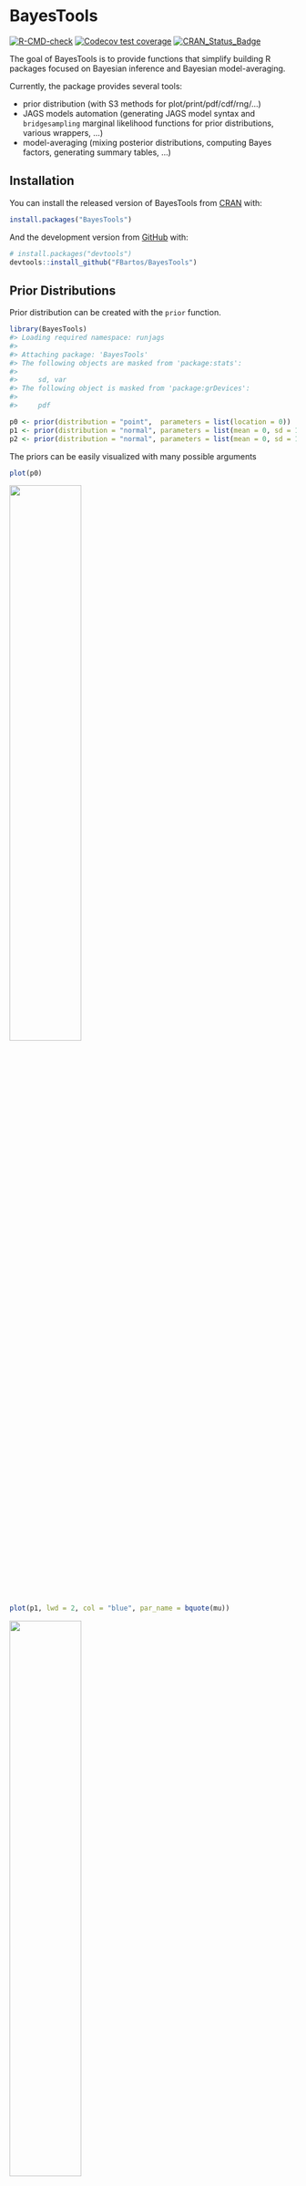 
<!-- README.md is generated from README.Rmd. Please edit that file -->

# BayesTools

<!-- badges: start -->

[![R-CMD-check](https://github.com/FBartos/BayesTools/workflows/R-CMD-check/badge.svg)](https://github.com/FBartos/BayesTools/actions)
[![Codecov test
coverage](https://codecov.io/gh/FBartos/BayesTools/branch/master/graph/badge.svg)](https://app.codecov.io/gh/FBartos/BayesTools?branch=master)
[![CRAN_Status_Badge](https://www.r-pkg.org/badges/version/BayesTools)](https://cran.r-project.org/package=BayesTools)
<!-- badges: end -->

The goal of BayesTools is to provide functions that simplify building R
packages focused on Bayesian inference and Bayesian model-averaging.

Currently, the package provides several tools:

-   prior distribution (with S3 methods for plot/print/pdf/cdf/rng/…)
-   JAGS models automation (generating JAGS model syntax and
    `bridgesampling` marginal likelihood functions for prior
    distributions, various wrappers, …)
-   model-averaging (mixing posterior distributions, computing Bayes
    factors, generating summary tables, …)

## Installation

You can install the released version of BayesTools from
[CRAN](https://CRAN.R-project.org) with:

``` r
install.packages("BayesTools")
```

And the development version from [GitHub](https://github.com/) with:

``` r
# install.packages("devtools")
devtools::install_github("FBartos/BayesTools")
```

## Prior Distributions

Prior distribution can be created with the `prior` function.

``` r
library(BayesTools)
#> Loading required namespace: runjags
#> 
#> Attaching package: 'BayesTools'
#> The following objects are masked from 'package:stats':
#> 
#>     sd, var
#> The following object is masked from 'package:grDevices':
#> 
#>     pdf

p0 <- prior(distribution = "point",  parameters = list(location = 0))
p1 <- prior(distribution = "normal", parameters = list(mean = 0, sd = 1))
p2 <- prior(distribution = "normal", parameters = list(mean = 0, sd = 1), truncation = list(0, Inf))
```

The priors can be easily visualized with many possible arguments

``` r
plot(p0)
```

<img src="man/figures/README-unnamed-chunk-3-1.png" width="50%" />

``` r
plot(p1, lwd = 2, col = "blue", par_name = bquote(mu))
```

<img src="man/figures/README-unnamed-chunk-3-2.png" width="50%" />

``` r
plot(p2, plot_type = "ggplot")
```

<img src="man/figures/README-unnamed-chunk-3-3.png" width="50%" />

``` r
plot(p2, plot_type = "ggplot", xlim = c(-2, 2)) + geom_prior(p1, col = "red", lty = 2)
```

<img src="man/figures/README-unnamed-chunk-3-4.png" width="50%" />

``` r
plot(p1, transformation = "exp")
```

<img src="man/figures/README-unnamed-chunk-3-5.png" width="50%" />

All priors also contain some basic S3 methods.

``` r
# S3 methods
set.seed(1)
rng(p0, 10)
#>  [1] 0 0 0 0 0 0 0 0 0 0
rng(p1, 10)
#>  [1] -0.6264538  0.1836433 -0.8356286  1.5952808  0.3295078 -0.8204684
#>  [7]  0.4874291  0.7383247  0.5757814 -0.3053884
rng(p2, 10)
#>  [1] 0.38984324 1.12493092 0.94383621 0.82122120 0.59390132 0.91897737
#>  [7] 0.78213630 0.07456498 0.61982575 0.41794156

pdf(p0, c(-1, 0, 1))
#> [1]   0 Inf   0
pdf(p1, c(-1, 0, 1))
#> [1] 0.2419707 0.3989423 0.2419707
pdf(p2, c(-1, 0, 1))
#> [1] 0.0000000 0.7978846 0.4839414

cdf(p0, c(-1, 0, 1))
#> [1] 0 1 1
cdf(p1, c(-1, 0, 1))
#> [1] 0.1586553 0.5000000 0.8413447
cdf(p2, c(-1, 0, 1))
#> [1] 0.0000000 0.0000000 0.6826895

mean(p0)
#> [1] 0
mean(p1)
#> [1] 0
mean(p2)
#> [1] 0.7978846

sd(p0)
#> [1] 0
sd(p1)
#> [1] 1
sd(p2)
#> [1] 0.6028103

print(p0)
#> Spike(0)
print(p1, short_name = TRUE)
#> N(0, 1)
```

## JAGS Automation

The packages simplifies development of JAGS models by automatically
taking care of the prior distributions relevant portion of the code.

First, we generate few samples from a normal distribution and use the
previously specified prior distributions as priors for the mean (passed
with a list).

``` r
# get some data
set.seed(1)
data <- list(
  x = rnorm(10),
  N = 10
)
data$x
#>  [1] -0.6264538  0.1836433 -0.8356286  1.5952808  0.3295078 -0.8204684
#>  [7]  0.4874291  0.7383247  0.5757814 -0.3053884

## create and fit models
# define priors
priors_list0 <- list(mu = p0)
priors_list1 <- list(mu = p1)
priors_list2 <- list(mu = p2)
```

We create a `model_syntax` that defines likelihood of the data for the
JAGs model and fit the models with the `JAGS_fit` wrapper that
automatically adds prior distributions to the syntax, generates starting
values, creates list of monitored variables, and contains additional
control options (most of the functionality is build upon `runjags`
package).

``` r
# define likelihood for the data
model_syntax <-
  "model{
    for(i in 1:N){
      x[i] ~ dnorm(mu, 1)
    }
  }"

# fit the models
fit0 <- JAGS_fit(model_syntax, data, priors_list0, seed = 0)
#> Loading required namespace: rjags
fit1 <- JAGS_fit(model_syntax, data, priors_list1, seed = 1)
fit2 <- JAGS_fit(model_syntax, data, priors_list2, seed = 2)
```

The `runjags_estimates_table` function then provides a nicely formated
summary for the fitted model.

``` r
# formatted summary tables
runjags_estimates_table(fit1, priors_list1)
#>     Mean    SD    lCI Median   uCI error(MCMC) error(MCMC)/SD   ESS R-hat
#> mu 0.116 0.304 -0.469  0.117 0.715     0.00242          0.008 15748 1.000
```

We create a `log_posterior` function that defines the log likelihood of
the data for marginal likelihood estimation via `bridgesampling` (while
creating a dummy bridge sampling object for the model without any
posterior samples).

``` r
# define log posterior for bridge sampling
log_posterior <- function(parameters, data){
  sum(dnorm(data$x, parameters$mu, 1, log = TRUE))
}

# get marginal likelihoods
marglik0 <- list(
  logml = sum(dnorm(data$x, mean(p0), 1, log = TRUE))
)
class(marglik0) <- "bridge"
marglik1 <- JAGS_bridgesampling(fit1, data, priors_list1, log_posterior)
marglik2 <- JAGS_bridgesampling(fit2, data, priors_list2, log_posterior)

marglik1
#> Bridge sampling estimate of the log marginal likelihood: -13.1383
#> Estimate obtained in 4 iteration(s) via method "normal".
```

## Model-Averaging

The package also simplifies implementation of Bayesian model-averaging
(see e.g., `RoBMA` package).

First, we create a list of model objects, each containing the JAGS fit,
marginal likelihood, list of prior distribution, prior weights, and
generated model summaries. Then we apply the `models_inference`
automatically calculating basic model-averaging information. Finally, we
can use `model_summary_table` to summarize the individual models.

``` r
## create an object with the models
models <- list(
  list(fit = fit0, marglik = marglik0, priors = priors_list0, prior_weights = 1, fit_summary = runjags_estimates_table(fit0, priors_list0)),
  list(fit = fit1, marglik = marglik1, priors = priors_list1, prior_weights = 1, fit_summary = runjags_estimates_table(fit1, priors_list1)),
  list(fit = fit2, marglik = marglik2, priors = priors_list2, prior_weights = 1, fit_summary = runjags_estimates_table(fit2, priors_list2))
)
# compare and summarize the models
models <- models_inference(models)

# create model-summaries
model_summary_table(models[[1]])
#>                                                                 
#>  Model               1             Parameter prior distributions
#>  Prior prob.     0.333                                          
#>  log(marglik)   -12.02                                          
#>  Post. prob.     0.570                                          
#>  Inclusion BF    2.655
model_summary_table(models[[2]])
#>                                                                 
#>  Model               2             Parameter prior distributions
#>  Prior prob.     0.333                         mu ~ Normal(0, 1)
#>  log(marglik)   -13.14                                          
#>  Post. prob.     0.186                                          
#>  Inclusion BF    0.458
model_summary_table(models[[3]])
#>                                                                 
#>  Model               3             Parameter prior distributions
#>  Prior prob.     0.333                 mu ~ Normal(0, 1)[0, Inf]
#>  log(marglik)   -12.87                                          
#>  Post. prob.     0.243                                          
#>  Inclusion BF    0.644
```

Moreover, we can draw inference based on the whole ensemble for the
common parameters with the `ensemble_inference` function, or mixed the
posterior distributions based on marginal likelihoods with the
`mix_posteriors` functions. The various summary functions then create
tables for the inference, estimates, model summary, and MCMC
diagnostics.

``` r
## draw model based inference
inference          <- ensemble_inference(model_list = models, parameters = "mu", is_null_list = list("mu" = 1))

# automatically mix posteriors
mixed_posteriors   <- mix_posteriors(model_list = models, parameters = "mu", is_null_list = list("mu" = 1), seed = 1)

# summarizes the model-averaging summary
ensemble_inference_table(inference, parameters = "mu")
#>    Models Prior prob. Post. prob. Inclusion BF
#> mu    2/3       0.667       0.430        0.377
ensemble_estimates_table(mixed_posteriors,  parameters = "mu")
#>     Mean Median  0.025  0.95
#> mu 0.091  0.000 -0.218 0.523
ensemble_summary_table(models, parameters = "mu")
#>  Model       Prior mu       Prior prob. log(marglik) Post. prob. Inclusion BF
#>      1                            0.333       -12.02       0.570        2.655
#>      2         Normal(0, 1)       0.333       -13.14       0.186        0.458
#>      3 Normal(0, 1)[0, Inf]       0.333       -12.87       0.243        0.644
ensemble_diagnostics_table(models, parameters = "mu", remove_spike_0 = FALSE)
#>  Model       Prior mu       max[error(MCMC)] max[error(MCMC)/SD] min(ESS)
#>      1             Spike(0)               NA                  NA       NA
#>      2         Normal(0, 1)          0.00242               0.008    15748
#>      3 Normal(0, 1)[0, Inf]          0.00162               0.008    16078
#>  max(R-hat)
#>          NA
#>       1.000
#>       1.000
```

The packages also provides functions for plotting model-averaged
posterior distributions.

``` r
### plotting
oldpar <- graphics::par(no.readonly = TRUE)
on.exit(graphics::par(mar = oldpar[["mar"]]))

# plot model-average posteriors
par(mar = c(4, 4, 1, 4))
plot_posterior(mixed_posteriors, parameter = "mu")
```

<img src="man/figures/README-unnamed-chunk-11-1.png" width="50%" />

``` r
plot_posterior(mixed_posteriors, parameter = "mu", lwd = 2, col = "black", prior = TRUE, dots_prior = list(col = "grey", lwd = 2), xlim = c(-2, 2))
```

<img src="man/figures/README-unnamed-chunk-11-2.png" width="50%" />

``` r
plot_posterior(mixed_posteriors, parameter = "mu", transformation = "exp", lwd = 2, col = "red", prior = TRUE, dots_prior = list(col = "blue", lty = 2))
```

<img src="man/figures/README-unnamed-chunk-11-3.png" width="50%" />

Or comparing estimates from the different models.

``` r
plot_models(model_list = models, samples = mixed_posteriors, inference = inference, parameter = "mu", col = "blue")
```

<img src="man/figures/README-unnamed-chunk-12-1.png" width="50%" />

``` r
plot_models(model_list = models, samples = mixed_posteriors, inference = inference, parameter = "mu", prior = TRUE, plot_type = "ggplot")
```

<img src="man/figures/README-unnamed-chunk-12-2.png" width="50%" />
